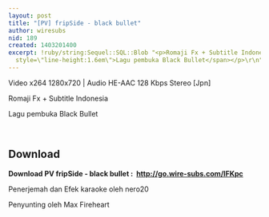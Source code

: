 ```yaml
---
layout: post
title: "[PV] fripSide - black bullet"
author: wiresubs
nid: 189
created: 1403201400
excerpt: !ruby/string:Sequel::SQL::Blob "<p>Romaji Fx + Subtitle Indonesia<br />\r\n<span
  style=\"line-height:1.6em\">Lagu pembuka Black Bullet</span></p>\r\n"
---
```

<p class="rtecenter">Video x264 1280x720&nbsp;|&nbsp;Audio HE-AAC 128&nbsp;Kbps Stereo [Jpn]<br />
Romaji Fx + Subtitle Indonesia<br />
Lagu pembuka Black Bullet<br />
&nbsp;</p>

<h2>Download</h2>

<p><strong>Download PV fripSide - black bullet :&nbsp; <a href="http://go.wire-subs.com/IFKpc">http://go.wire-subs.com/IFKpc</a></strong></p>

<p><strong>​</strong>Penerjemah dan&nbsp;Efek karaoke&nbsp;oleh nero20<br />
Penyunting oleh Max Fireheart</p>
